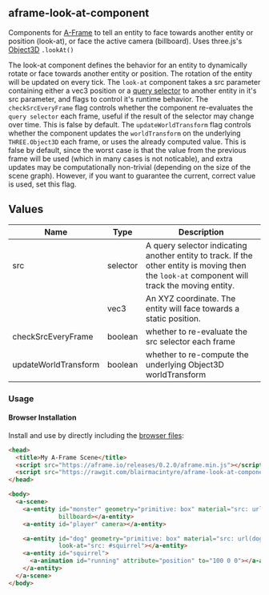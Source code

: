 ## aframe-look-at-component

Components for [A-Frame](https://aframe.io) to tell an entity to face towards
another entity or position (look-at), or face the active camera (billboard). Uses three.js's
[Object3D](http://threejs.org/docs/#Reference/Core/Object3D) `.lookAt()`

The look-at component defines the behavior for an entity to dynamically rotate
or face towards another entity or position. The rotation of the entity will be
updated on every tick. The `look-at` component takes a src parameter containing
either a vec3 position or a [query selector][mdn-queryselector] to another entity in it's src parameter, and flags to control it's runtime behavior.  The `checkSrcEveryFrame` flag controls whether the component re-evaluates the `query selector` each frame, useful if the result of the selector may change over time. This is false by default. The `updateWorldTransform` flag controls whether the component updates the `worldTransform` on the underlying `THREE.Object3D` each frame, or uses the already computed value. This is false by default, since the worst case is that the value from the previous frame will be used (which in many cases is not noticable), and extra updates may be computationally non-trivial (depending on the size of the scene graph).  However, if you want to guarantee the current, correct value is used, set this flag.

## Values

| Name |  Type     | Description                                                                                                                                   |
|-------|----------|-----------------------------------------------------------------------------------------------------------------------------------------------|
| src | selector | A query selector indicating another entity to track. If the other entity is moving then the `look-at` component will track the moving entity. |
| | vec3     | An XYZ coordinate. The entity will face towards a static position.    |
| checkSrcEveryFrame | boolean | whether to re-evaluate the src selector each frame |
| updateWorldTransform | boolean | whether to re-compute the underlying Object3D worldTransform |

### Usage

#### Browser Installation

Install and use by directly including the [browser files](dist):

```html
<head>
  <title>My A-Frame Scene</title>
  <script src="https://aframe.io/releases/0.2.0/aframe.min.js"></script>
  <script src="https://rawgit.com/blairmacintyre/aframe-look-at-component/master/dist/aframe-look-at-component.min.js"></script>
</head>

<body>
  <a-scene>
    <a-entity id="monster" geometry="primitive: box" material="src: url(monster.png)"
              billboard></a-entity>
    <a-entity id="player" camera></a-entity>

    <a-entity id="dog" geometry="primitive: box" material="src: url(dog.png)"
              look-at="src: #squirrel"></a-entity>
    <a-entity id="squirrel">
      <a-animation id="running" attribute="position" to="100 0 0"></a-animation>
    </a-entity>
  </a-scene>
</body>
```

[mdn-queryselector]: https://developer.mozilla.org/docs/Web/API/Document/querySelector
